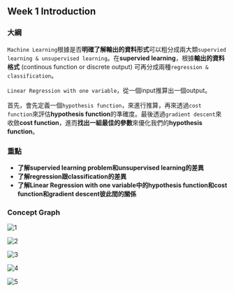 ## Week 1 Introduction
### 大綱

`Machine Learning`根據是否**明確了解輸出的資料形式**可以粗分成兩大類`supervied learning & unsupervised learning`。在**supervied learning**，根據**輸出的資料格式** (continous function or discrete output) 可再分成兩種`regression & classification`。

`Linear Regression with one variable`，從一個input推算出一個output。

首先，會先定義一個`hypothesis function`，來進行推算，再來透過`cost function`來評估**hypothesis function**的準確度。最後透過`gradient descent`來收斂**cost function**，進而**找出一組最佳的參數**來優化我們的**hypothesis function**。

### 重點

* **了解supervied learning problem和unsupervised learning的差異**
* **了解regression跟classification的差異**
* **了解Linear Regression with one variable中的hypothesis function和cost function和gradient descent彼此間的關係**

### Concept Graph

![1](https://github.com/htaiwan/note-andrew-machine-learning/blob/4db4a018b65f57a950315cf948240c194c93d893/Concept%20Graph/Week1/1.png)

![2](https://github.com/htaiwan/note-andrew-machine-learning/blob/4db4a018b65f57a950315cf948240c194c93d893/Concept%20Graph/Week1/2.png) 

![3](https://github.com/htaiwan/note-andrew-machine-learning/blob/4db4a018b65f57a950315cf948240c194c93d893/Concept%20Graph/Week1/3.png) 

![4](https://github.com/htaiwan/note-andrew-machine-learning/blob/4db4a018b65f57a950315cf948240c194c93d893/Concept%20Graph/Week1/4.png) 

![5](https://github.com/htaiwan/note-andrew-machine-learning/blob/4db4a018b65f57a950315cf948240c194c93d893/Concept%20Graph/Week1/5.png) 

